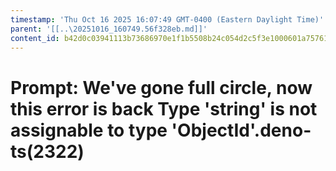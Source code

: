 ```yaml
---
timestamp: 'Thu Oct 16 2025 16:07:49 GMT-0400 (Eastern Daylight Time)'
parent: '[[..\20251016_160749.56f328eb.md]]'
content_id: b42d0c03941113b73686970e1f1b5508b24c054d2c5f3e1000601a757612c709
---
```


# Prompt: We've gone full circle, now this error is back Type 'string' is not assignable to type 'ObjectId'.deno-ts(2322)
